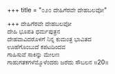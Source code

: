 +++
title = "೦೨೦ ದೇಹಿಗೆರವೇ ದೇಹಬಲವೋ"

+++
ದೇಹಿಗೆರವೇ ದೇಹಬಲವೋ  
ದೇಹಿ ಭೂಪತಿ ಧರ್ಮಪುತ್ರನ  
ದೇಹವಾವಿದರೊಳಗೆ ನಿನ್ನ ಕುಮಂತ್ರ ಭಾವಿತದ  
ಊಹೆಗೊಂಬುದೆ ಕಪಟದಿಂದವ  
ಗಾಹಿಸುವೆ ಸಾಕಿನ್ನು ಮೇಲಣ   
ಗಾಹುಗತಕಗಳೆಮ್ಮೊಳೆಂದರು ಜರೆದು ಸೌಬಲನ     ॥20॥